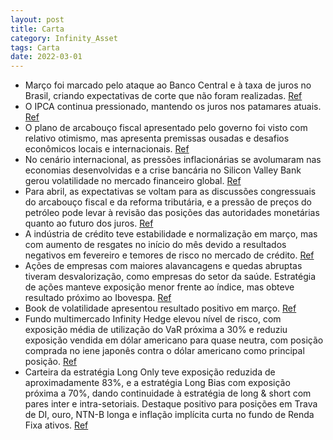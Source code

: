 ```yaml
---
layout: post
title: Carta
category: Infinity_Asset
tags: Carta
date: 2022-03-01
---
```


- Março foi marcado pelo ataque ao Banco Central e à taxa de juros no Brasil, criando expectativas de corte que não foram realizadas.
<a href="#" onclick="search_on_pdf('No Brasil, março começou ainda com expectativas de aumento dos gastos do governo com o Bolsa Famíl')">Ref</a>
- O IPCA continua pressionado, mantendo os juros nos patamares atuais.
<a href="#" onclick="search_on_pdf('O IPCA aos 0,84%, com pressão sazonal de educação e serviços em alta, continua a pressionar parte ')">Ref</a>
- O plano de arcabouço fiscal apresentado pelo governo foi visto com relativo otimismo, mas apresenta premissas ousadas e desafios econômicos locais e internacionais.
<a href="#" onclick="search_on_pdf('Por fim, o plano de arcabouço fiscal, que foi constantemente adiado, acabou sendo apresentado pelo')">Ref</a>
- No cenário internacional, as pressões inflacionárias se avolumaram nas economias desenvolvidas e a crise bancária no Silicon Valley Bank gerou volatilidade no mercado financeiro global.
<a href="#" onclick="search_on_pdf('bancário, com uma queda forte dos preços do Silicon Valley Bank. A partir daí, foi observada uma q')">Ref</a>
- Para abril, as expectativas se voltam para as discussões congressuais do arcabouço fiscal e da reforma tributária, e a pressão de preços do petróleo pode levar à revisão das posições das autoridades monetárias quanto ao futuro dos juros.
<a href="#" onclick="search_on_pdf('parte de OPEP+, pode levar à uma revisão das posições mais recentes das autoridades monetárias qua')">Ref</a>
- A indústria de crédito teve estabilidade e normalização em março, mas com aumento de resgates no início do mês devido a resultados negativos em fevereiro e temores de risco no mercado de crédito.
<a href="#" onclick="search_on_pdf('em inflação implícita curta.  Crédito O mês de março foi marcado pela maior estabilidade e norma')">Ref</a>
- Ações de empresas com maiores alavancagens e quedas abruptas tiveram desvalorização, como empresas do setor da saúde. Estratégia de ações manteve exposição menor frente ao índice, mas obteve resultado próximo ao Ibovespa.
<a href="#" onclick="search_on_pdf('e 16,47%. A estratégia de ações, ainda que tenha mantido exposição menor frente ao índice, obteve ')">Ref</a>
- Book de volatilidade apresentou resultado positivo em março.
<a href="#" onclick="search_on_pdf('e 16,47%. A estratégia de ações, ainda que tenha mantido exposição menor frente ao índice, obteve ')">Ref</a>
- Fundo multimercado Infinity Hedge elevou nível de risco, com exposição média de utilização do VaR próxima a 30% e reduziu exposição vendida em dólar americano para quase neutra, com posição comprada no iene japonês contra o dólar americano como principal posição.
<a href="#" onclick="search_on_pdf('Exposição das carteirasNosso fundo multimercado, Infinity Hedge FIM apresentou resultado de +2,39%')">Ref</a>
- Carteira da estratégia Long Only teve exposição reduzida de aproximadamente 83%, e a estratégia Long Bias com exposição próxima a 70%, dando continuidade à estratégia de long & short com pares inter e intra-setoriais. Destaque positivo para posições em Trava de DI, ouro, NTN-B longa e inflação implícita curta no fundo de Renda Fixa ativos.
<a href="#" onclick="search_on_pdf('Ibovespa.  Com relação às carteiras das estratégias Long Only e Long Bias passamos com exposição r')">Ref</a>
